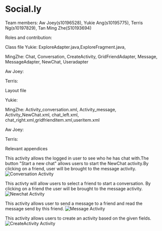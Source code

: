 # Social.ly

Team members: Aw Joey(s10196528), Yukie Ang(s10195775), Terris Ng(s10197829), Tan Ming Zhe(S10193694)

Roles and contribution:

Class file
Yukie: ExploreAdapter.java,ExploreFragment.java,

MingZhe: Chat, Conversation, CreateActivity, GridFriendAdapter, Message, MessageAdapter, NewChat, Useradapter

Aw Joey:

Terris:

Layout file

Yukie: 

MingZhe: Activity_conversation.xml, Activity_message, Activity_NewChat.xml, chat_left.xml, chat_right.xml,gridfrienditem.xml,useritem.xml

Aw Joey:

Terris:


Relevant appendices

This activity allows the logged in user to see who he has chat with.The button "Start a new chat" allows users to start the NewChat activity.By clicking on a friend, user will be brought to the message activity.
![Conversation Activity](Images/Screenshot_20200607_132748_sg.MAD.socially.jpg)

This activty will allow users to select a friend to start a conversation. By clicking on a friend the user will be brought to the message activity. 
![Newchat Activity](Images/Screenshot_20200607_123317_sg.MAD.socially.jpg)

This activity allows user to send a message to a friend and read the message send by this friend.
![Message Activity](Images/Screenshot_20200607_132832_sg.MAD.socially.jpg)

This activity allows users to create an activity based on the given fields.
![CreateActivity Activity](Images/Screenshot_20200607_132852_sg.MAD.socially.jpg)

